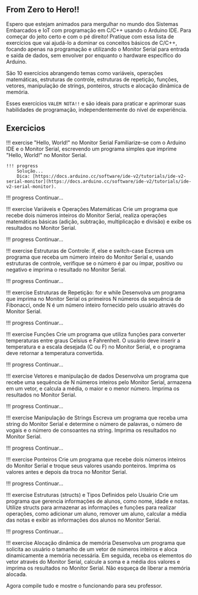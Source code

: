 ## From Zero to Hero!! 

Espero que estejam animados para mergulhar no mundo dos Sistemas Embarcados e IoT com programação em C/C++ usando o Arduino IDE. Para começar do jeito certo e com o pé direito! Pratique com essa lista de exercícios que vai ajudá-lo a dominar os conceitos básicos de C/C++, focando apenas na programação e utilizando o Monitor Serial para entrada e saída de dados, sem envolver por enquanto o hardware específico do Arduino.

São 10 exercícios abrangendo temas como variáveis, operações matemáticas, estruturas de controle, estruturas de repetição, funções, vetores, manipulação de strings, ponteiros, structs e alocação dinâmica de memória. 

Esses exercícios ``VALEM NOTA!!`` e são ideais para praticar e aprimorar suas habilidades de programação, independentemente do nível de experiência.


## Exercicios

!!! exercise
    "Hello, World!" no Monitor Serial
    Familiarize-se com o Arduino IDE e o Monitor Serial, escrevendo um programa simples que imprime "Hello, World!" no Monitor Serial.

    !!! progress
        Solução...
        Dica: [https://docs.arduino.cc/software/ide-v2/tutorials/ide-v2-serial-monitor](https://docs.arduino.cc/software/ide-v2/tutorials/ide-v2-serial-monitor).
    

!!! progress
    Continuar...


!!! exercise
    Variáveis e Operações Matemáticas
    Crie um programa que recebe dois números inteiros do Monitor Serial, realiza operações matemáticas básicas (adição, subtração, multiplicação e divisão) e exibe os resultados no Monitor Serial.

!!! progress
    Continuar...

!!! exercise
    Estruturas de Controle: if, else e switch-case
    Escreva um programa que receba um número inteiro do Monitor Serial e, usando estruturas de controle, verifique se o número é par ou ímpar, positivo ou negativo e imprima o resultado no Monitor Serial.


!!! progress
    Continuar...


!!! exercise
    Estruturas de Repetição: for e while
    Desenvolva um programa que imprima no Monitor Serial os primeiros N números da sequência de Fibonacci, onde N é um número inteiro fornecido pelo usuário através do Monitor Serial.


!!! progress
    Continuar...


!!! exercise
    Funções
    Crie um programa que utiliza funções para converter temperaturas entre graus Celsius e Fahrenheit. O usuário deve inserir a temperatura e a escala desejada (C ou F) no Monitor Serial, e o programa deve retornar a temperatura convertida.
    

!!! progress
    Continuar...


!!! exercise
    Vetores e manipulação de dados
    Desenvolva um programa que recebe uma sequência de N números inteiros pelo Monitor Serial, armazena em um vetor, e calcula a média, o maior e o menor número. Imprima os resultados no Monitor Serial.


!!! progress
    Continuar...


!!! exercise
    Manipulação de Strings
    Escreva um programa que receba uma string do Monitor Serial e determine o número de palavras, o número de vogais e o número de consoantes na string. Imprima os resultados no Monitor Serial.
    

!!! progress
    Continuar...


!!! exercise
    Ponteiros
    Crie um programa que recebe dois números inteiros do Monitor Serial e troque seus valores usando ponteiros. Imprima os valores antes e depois da troca no Monitor Serial.


!!! progress
    Continuar...


!!! exercise
    Estruturas (structs) e Tipos Definidos pelo Usuário
    Crie um programa que gerencia informações de alunos, como nome, idade e notas. Utilize structs para armazenar as informações e funções para realizar operações, como adicionar um aluno, remover um aluno, calcular a média das notas e exibir as informações dos alunos no Monitor Serial.


!!! progress
    Continuar...


!!! exercise
    Alocação dinâmica de memória
    Desenvolva um programa que solicita ao usuário o tamanho de um vetor de números inteiros e aloca dinamicamente a memória necessária. Em seguida, receba os elementos do vetor através do Monitor Serial, calcule a soma e a média dos valores e imprima os resultados no Monitor Serial. Não esqueça de liberar a memória alocada.

Agora compile tudo e mostre o funcionando para seu professor.